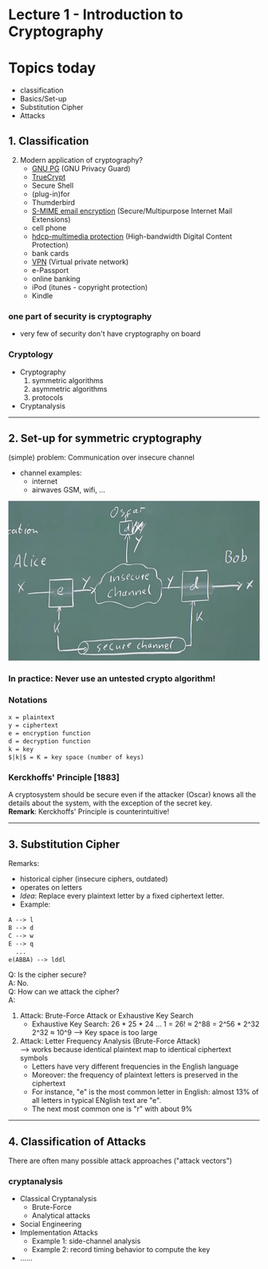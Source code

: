 # Lecture 1 - Introduction to Cryptography

# Topics today  
- classification  
- Basics/Set-up  
- Substitution Cipher  
- Attacks  

## 1. **Classification**
2. Modern application of cryptography?
	- [GNU PG](https://en.wikipedia.org/wiki/GNU_Privacy_Guard) (GNU Privacy Guard)
	- [TrueCrypt](https://en.wikipedia.org/wiki/TrueCrypt)
	- Secure Shell
	- (plug-in)for
	- Thumderbird
	- [S-MIME email encryption](https://docs.microsoft.com/en-us/exchange/security-and-compliance/smime-exo/smime-exo) (Secure/Multipurpose Internet Mail Extensions)
	- cell phone
	- [hdcp-multimedia protection](https://en.wikipedia.org/wiki/High-bandwidth_Digital_Content_Protection) (High-bandwidth Digital Content Protection)
	- bank cards
	- [VPN](https://en.wikipedia.org/wiki/Virtual_private_network) (Virtual private network)
	- e-Passport
	- online banking
	- iPod (itunes - copyright protection)
	- Kindle

### one part of security is cryptography
* very few of security don't have cryptography on board


### Cryptology
* Cryptography
	1. symmetric algorithms
	2. asymmetric algorithms
	3. protocols
* Cryptanalysis

---

## 2. Set-up for symmetric cryptography  
(simple) problem: Communication over insecure channel  
* channel examples:    
	- internet  
	- airwaves GSM, wifi, ...  


<img src="figures/lecture1/example1.jpeg" alt="example1" width="566.7" height="319.5" />  

### In practice: Never use an untested crypto algorithm!  
### Notations
```
x = plaintext  
y = ciphertext  
e = encryption function  
d = decryption function  
k = key  
$|k|$ = K = key space (number of keys)
```

### Kerckhoffs' Principle [1883]  
A cryptosystem should be secure even if the attacker (Oscar) knows all the details about the system, with the exception of the secret key.  
**Remark**: Kerckhoffs' Principle is counterintuitive!  

---

## 3. Substitution Cipher  
Remarks:  
* historical cipher (insecure ciphers, outdated)
* operates on letters
* *Idea*: Replace every plaintext letter by a fixed ciphertext letter.
* Example: 
```
A --> l
B --> d
C --> w
E --> q
  ...
e(ABBA) --> lddl
```
Q: Is the cipher secure?   
A: No.  
Q: How can we attack the cipher?  
A: 
1. Attack: Brute-Force Attack or Exhaustive Key Search  
	* Exhaustive Key Search: 26 * 25 * 24 ... 1 = 26! ≈ 2^88 = 2^56 * 2^32  
	  2^32 ≈ 10^9   --> Key space is too large  
2. Attack: Letter Frequency Analysis (Brute-Force Attack)<br>
	 --> works because identical plaintext map to identical ciphertext symbols
	* Letters have very different frequencies in the English language
	* Moreover: the frequency of plaintext letters is preserved in the ciphertext
	* For instance, "e" is the most common letter in English: almost 13% of all letters in typical ENglish text are "e".
	* The next most common one is "r" with about 9%

---

## 4. Classification of Attacks  <br>
There are often many possible attack approaches ("attack vectors")  
### cryptanalysis
* Classical Cryptanalysis
	- Brute-Force
	- Analytical attacks
* Social Engineering
* Implementation Attacks
	- Example 1: side-channel analysis
	- Example 2: record timing behavior to compute the key
* ......





























